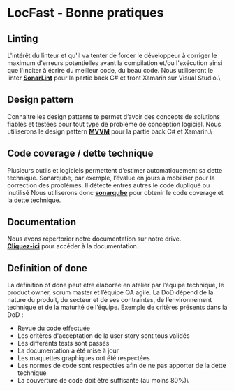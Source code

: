 # LocFast - Bonne pratiques

## Linting
L'intérêt du linteur et qu'il va tenter de forcer le développeur à corriger le maximum d'erreurs potentielles avant la compilation et/ou l'exécution ainsi que l'inciter à écrire du meilleur code, du beau code.
Nous utiliseront le linter [**SonarLint**](https://www.sonarlint.org/) pour la partie back C# et front Xamarin sur Visual Studio.\

## Design pattern
Connaitre les design patterns te permet d’avoir des concepts de solutions fiables et testées pour tout type de problème de conception logiciel.
Nous utiliserons le design pattern [**MVVM**](https://en.wikipedia.org/wiki/Model%E2%80%93view%E2%80%93viewmodel) pour la partie back C# et Xamarin.\

## Code coverage / dette technique
Plusieurs outils et logiciels permettent d’estimer automatiquement sa dette technique. Sonarqube, par exemple, l’évalue en jours à mobiliser pour la correction des problèmes. Il détecte entres autres le code dupliqué ou inutilisé
Nous utiliserons donc [**sonarqube**](https://sonarqube.com/) pour obtenir le code coverage et la dette technique.

## Documentation
Nous avons répertorier notre documentation sur notre drive.\
[**Cliquez-ici**](https://drive.google.com/drive/folders/1FNJxvxGOwrwIu90q42R51_Rhd-8opmjS?usp=sharing) pour accéder à la documentation.

## Definition of done
La definition of done peut être élaborée en atelier par l’équipe technique, le product owner, scrum master et l’équipe QA agile.
La DoD dépend de la nature du produit, du secteur et de ses contraintes, de l’environnement technique et de la maturité de l’équipe.
Exemple de critères présents dans la DoD :
- Revue du code effectuée
- Les critères d'acceptation de la user story sont tous validés
- Les différents tests sont passés
- La documentation a été mise à jour
- Les maquettes graphiques ont été respectées
- Les normes de code sont respectées afin de ne pas apporter de la dette technique
- La couverture de code doit être suffisante (au moins 80%)\

